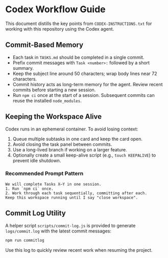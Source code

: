 # Codex Workflow Guide

This document distills the key points from `CODEX-INSTRUCTIONS.txt` for working with this repository using the Codex agent.

## Commit-Based Memory

- Each task in `TASKS.md` should be completed in a single commit.
- Prefix commit messages with `Task <number>:` followed by a short summary.
- Keep the subject line around 50 characters; wrap body lines near 72 characters.
- Commit history acts as long-term memory for the agent. Review recent commits before starting a new session.
- Run `npm ci` once at the start of a session. Subsequent commits can reuse the installed `node_modules`.

## Keeping the Workspace Alive

Codex runs in an ephemeral container. To avoid losing context:

1. Queue multiple subtasks in one card and keep the card open.
2. Avoid closing the task panel between commits.
3. Use a long-lived branch if working on a larger feature.
4. Optionally create a small keep-alive script (e.g., `touch KEEPALIVE`) to prevent idle shutdown.

### Recommended Prompt Pattern

```
We will complete Tasks X–Y in one session.
1. Run `npm ci` once.
2. Work through each task sequentially, committing after each.
Keep this workspace running until I say "close workspace".
```

## Commit Log Utility

A helper script `scripts/commit-log.js` is provided to generate `logs/commit.log` with the latest commit messages:

```bash
npm run commitlog
```

Use this log to quickly review recent work when resuming the project.
